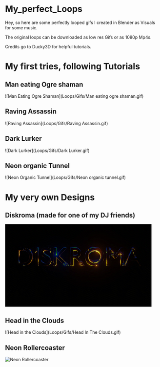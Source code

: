 # My_perfect_Loops
Hey, so here are some perfectly looped gifs I created in Blender as Visuals for some music. 

The original loops can be downloaded as low res Gifs or as 1080p Mp4s.

Credits go to Ducky3D for helpful tutorials.

# My first tries, following Tutorials

## Man eating Ogre shaman
![Man Eating Ogre Shaman](Loops/Gifs/Man eating ogre shaman.gif)
## Raving Assassin
![Raving Assassin](Loops/Gifs/Raving Assassin.gif)
## Dark Lurker
![Dark Lurker](Loops/Gifs/Dark Lurker.gif)
## Neon organic Tunnel
![Neon Organic Tunnel](Loops/Gifs/Neon organic tunnel.gif)
# My very own Designs

## Diskroma (made for one of my DJ friends)
![Diskroma](Loops/Gifs/Diskroma.gif)
## Head in the Clouds
![Head in the Clouds](Loops/Gifs/Head In The Clouds.gif)
## Neon Rollercoaster
![Neon Rollercoaster](Loops/Gifs/Neon_Rollercoaster.gif)
